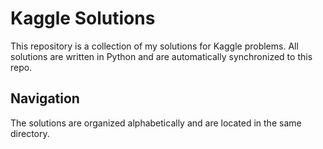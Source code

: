 # Kaggle Solutions

This repository is a collection of my solutions for Kaggle problems. All solutions are written in Python and are automatically synchronized to this repo.

## Navigation

The solutions are organized alphabetically and are located in the same directory.
